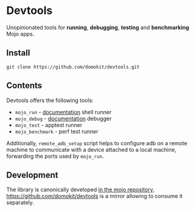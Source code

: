 # Devtools

Unopinionated tools for **running**, **debugging**, **testing** and
**benchmarking** Mojo apps.

## Install

```
git clone https://github.com/domokit/devtools.git
```

## Contents

Devtools offers the following tools:

 - `mojo_run` - [documentation](docs/mojo_run.md) shell runner
 - `mojo_debug` - [documentation](docs/mojo_debug.md) debugger
 - `mojo_test` - apptest runner
 - `mojo_benchmark` - perf test runner

Additionally, `remote_adb_setup` script helps to configure adb on a remote
machine to communicate with a device attached to a local machine, forwarding the
ports used by `mojo_run`.

## Development

The library is canonically developed [in the mojo
repository](https://github.com/domokit/mojo/tree/master/mojo/devtools/common),
https://github.com/domokit/devtools is a mirror allowing to consume it
separately.
